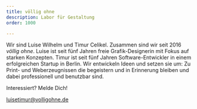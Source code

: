 ```yaml
---
title: völlig ohne
description: Labor für Gestaltung
order: 1000

---
```


Wir sind Luise Wilhelm und Timur Celikel. Zusammen sind wir seit 2016 *völlig ohne*. Luise ist seit fünf Jahren freie Grafik-Designerin mit Fokus auf starken Konzepten. Timur ist seit fünf Jahren Software-Entwickler in einem erfolgreichen Startup in Berlin. Wir entwickeln Ideen und setzen sie um: Zu Print- und Weberzeugnissen die begeistern und in Erinnerung bleiben und dabei professionell und benutzbar sind.

Interessiert? Melde Dich!  

<a href='mailto:%22Völlig%20Ohne%22%3cluisetimur@volligohne.de%3e'>
    luisetimur@volligohne.de
</a>
